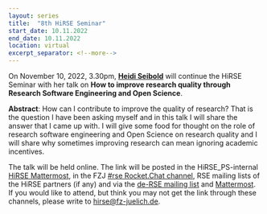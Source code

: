 ```yaml
---
layout: series
title:  "8th HiRSE Seminar"
start_date: 10.11.2022
end_date: 10.11.2022
location: virtual
excerpt_separator: <!--more-->
---
```


On November 10, 2022, 3.30pm, [**Heidi Seibold**](https://heidiseibold.gitlab.io/) will continue the HiRSE Seminar with her talk on **How to improve research quality through Research Software Engineering and Open Science**. 
<!--more-->

**Abstract**: 
How can I contribute to improve the quality of research? That is the question I have been asking myself and in this talk I will share the answer that I came up with. I will give some food for thought on the role of research software engineering and Open Science on research quality and I will share why sometimes improving research can mean ignoring academic incentives. 

The talk will be held online. The link will be posted in the HiRSE_PS-internal [HiRSE Mattermost](https://mattermost.hzdr.de/hirse), in the FZJ [#rse Rocket.Chat channel](https://chat.fz-juelich.de/channel/rse), RSE mailing lists of the HiRSE partners (if any) and via the [de-RSE mailing list](https://de-rse.org/de/join.html) and [Mattermost](https://chat.gwdg.de/channel/derse). If you would like to attend, but think you may not get the link through these channels, please write to [hirse@fz-juelich.de](mailto:hirse@fz-juelich.de).
